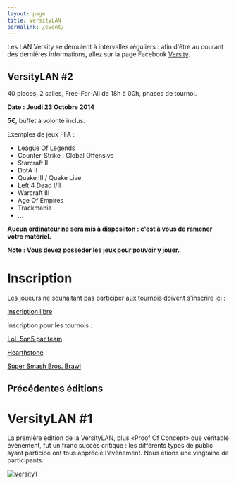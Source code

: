 ```yaml
---
layout: page
title: VersityLAN
permalink: /event/
---
```


Les LAN Versity se déroulent à intervalles réguliers : afin d'être au courant des dernières informations, allez sur la page Facebook [Versity](https://www.facebook.com/pages/Versity/356084237886814).

VersityLAN #2
-

40 places, 2 salles, Free-For-All de 18h à 00h, phases de tournoi.

__Date : Jeudi 23 Octobre 2014__

__5€__, buffet à volonté inclus.

Exemples de jeux FFA :  

* League Of Legends
* Counter-Strike : Global Offensive
* Starcraft II
* DotA II
* Quake III / Quake Live
* Left 4 Dead I/II
* Warcraft III
* Age Of Empires
* Trackmania
* ...

__Aucun ordinateur ne sera mis à disposiiton : c'est à vous de ramener votre matériel.__

__Note : Vous devez posséder les jeux pour pouvoir y jouer.__


Inscription
=

Les joueurs ne souhaitant pas participer aux tournois doivent s'inscrire ici :

<a style="color: black" class="myButton" href="https://docs.google.com/forms/d/15OL-VIsZ-2gQ3ZBFpOZr8hJQz7ruL_T1d-6j2ca40DU/viewform">Inscription libre</a>

Inscription pour les tournois :

<a style="color: black" class="myButton" href="https://docs.google.com/forms/d/1evkopT_JzE6gOLcQhwmUxsFyOuDZn0j3suMgcnNSNHg/viewform">LoL 5on5 par team</a>

<a style="color: black" class="myButton" href="https://docs.google.com/forms/d/1RXw67L6XYMpZqi6UE_F87eUMGIhdK9_GRVl5xXBFf7c/viewform">Hearthstone</a>

<a style="color: black" class="myButton" href="https://docs.google.com/forms/d/1E9IFvd_eqS3PMR3eDoIslMfVFFFMs3yCkM15mPEaM3c/viewform">Super Smash Bros. Brawl</a>


Précédentes éditions
-

VersityLAN #1
=

La première édition de la VersityLAN, plus «Proof Of Concept» que véritable évènement, fut un franc succès critique : les différents types de public ayant participé ont tous apprécié l'évènement. Nous étions une vingtaine de participants.

![Versity1](../img/v1_money.jpg)
